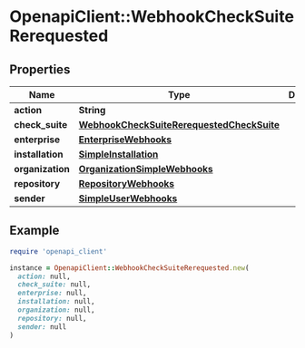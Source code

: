 # OpenapiClient::WebhookCheckSuiteRerequested

## Properties

| Name | Type | Description | Notes |
| ---- | ---- | ----------- | ----- |
| **action** | **String** |  |  |
| **check_suite** | [**WebhookCheckSuiteRerequestedCheckSuite**](WebhookCheckSuiteRerequestedCheckSuite.md) |  |  |
| **enterprise** | [**EnterpriseWebhooks**](EnterpriseWebhooks.md) |  | [optional] |
| **installation** | [**SimpleInstallation**](SimpleInstallation.md) |  | [optional] |
| **organization** | [**OrganizationSimpleWebhooks**](OrganizationSimpleWebhooks.md) |  | [optional] |
| **repository** | [**RepositoryWebhooks**](RepositoryWebhooks.md) |  |  |
| **sender** | [**SimpleUserWebhooks**](SimpleUserWebhooks.md) |  |  |

## Example

```ruby
require 'openapi_client'

instance = OpenapiClient::WebhookCheckSuiteRerequested.new(
  action: null,
  check_suite: null,
  enterprise: null,
  installation: null,
  organization: null,
  repository: null,
  sender: null
)
```

